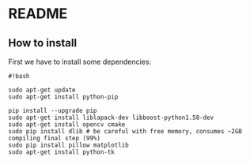 # **README** #

## **How to install** ##

First we have to install some dependencies:

```
#!bash

sudo apt-get update
sudo apt-get install python-pip

pip install --upgrade pip
sudo apt-get install liblapack-dev libboost-python1.58-dev 
sudo apt-get install opencv cmake
sudo pip install dlib # be careful with free memory, consumes ~2GB compiling final step (99%)
sudo pip install pillow matplotlib
sudo apt-get install python-tk

```